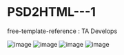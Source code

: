 # PSD2HTML---1
free-template-reference : TA Develops

![image](https://user-images.githubusercontent.com/100848941/162607086-8bb746a3-0330-4c1c-9ecd-763d9c520280.png)
![image](https://user-images.githubusercontent.com/100848941/162607093-e55221c2-f970-406f-a69b-40ddfca341f4.png)
![image](https://user-images.githubusercontent.com/100848941/162607102-446612ae-a099-4eb5-80a7-b167950aa76f.png)
![image](https://user-images.githubusercontent.com/100848941/162607111-4c91119c-5313-422e-9fde-90a061b793fe.png)

